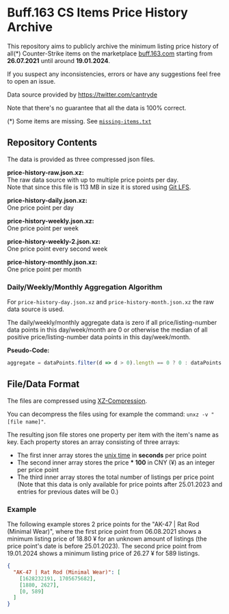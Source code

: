 # Buff.163 CS Items Price History Archive

This repository aims to publicly archive the minimum listing price history of all(*)
Counter-Strike items on the marketplace [buff.163.com](https://buff.163.com/) starting 
from **26.07.2021** until around **19.01.2024**.

If you suspect any inconsistencies, errors or have any suggestions feel free to open an issue.

Data source provided by https://twitter.com/cantryde

Note that there's no guarantee that all the data is 100% correct.

(*) Some items are missing. See [`missing-items.txt`](./missing-items.txt)

## Repository Contents
The data is provided as three compressed json files.

**price-history-raw.json.xz:**<br>
The raw data source with up to multiple price points per day.<br>
Note that since this file is 113 MB in size it is stored using [Git LFS](https://docs.github.com/en/repositories/working-with-files/managing-large-files/about-git-large-file-storage).

**price-history-daily.json.xz:**<br>
One price point per day

**price-history-weekly.json.xz:**<br>
One price point per week

**price-history-weekly-2.json.xz:**<br>
One price point every second week

**price-history-monthly.json.xz:**<br>
One price point per month

### Daily/Weekly/Monthly Aggregation Algorithm
For `price-history-day.json.xz` and `price-history-month.json.xz` the raw data source is used.

The daily/weekly/monthly aggregate data is zero if all price/listing-number data points in this day/week/month are 0 or otherwise
the median of all positive price/listing-number data points in this day/week/month.

**Pseudo-Code:**
```js
aggregate = dataPoints.filter(d => d > 0).length == 0 ? 0 : dataPoints.filter(d => d > 0).median()
```
## File/Data Format
The files are compressed using [XZ-Compression](https://en.wikipedia.org/wiki/XZ_Utils).

You can decompress the files using for example the command: `unxz -v "[file name]"`.

The resulting json file stores one property per item with the item's name as key.
Each property stores an array consisting of three arrays:

- The first inner array stores the [unix time](https://en.wikipedia.org/wiki/Unix_time) in **seconds** per price point
- The second inner array stores the price **\* 100** in CNY (¥) as an integer per price point
- The third inner array stores the total number of listings per price point <br>(Note that this data is only available for price points after 25.01.2023 and entries for previous dates will be 0.)
### Example
The following example stores 2 price points for the "AK-47 | Rat Rod (Minimal Wear)", 
where the first price point from 06.08.2021 shows a minimum listing price of 18.80 ¥
for an unknown amount of listings (the price point's date is before 25.01.2023).
The second price point from 19.01.2024 shows a minimum listing price of 26.27 ¥
for 589 listings.

```json
{
  "AK-47 | Rat Rod (Minimal Wear)": [
    [1628232191, 1705675682],
    [1880, 2627], 
    [0, 589]
  ]
}
```
